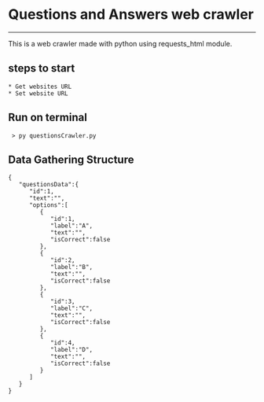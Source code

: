 # Questions and Answers web crawler

---

This is a web crawler made with python using requests_html module.

## steps to start

    * Get websites URL
    * Set website URL 
    
## Run on terminal

```
 > py questionsCrawler.py
```

## Data Gathering Structure 

```
{
   "questionsData":{
      "id":1,
      "text":"",
      "options":[
         {
            "id":1,
            "label":"A",
            "text":"",
            "isCorrect":false
         },
         {
            "id":2,
            "label":"B",
            "text":"",
            "isCorrect":false
         },
         {
            "id":3,
            "label":"C",
            "text":"",
            "isCorrect":false
         },
         {
            "id":4,
            "label":"D",
            "text":"",
            "isCorrect":false
         }
      ]
   }
}
```

